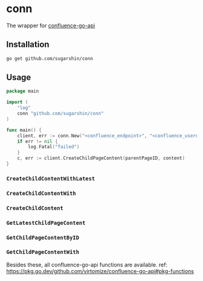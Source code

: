 # conn

The wrapper for [confluence-go-api](https://github.com/Virtomize/confluence-go-api)

## Installation

```sh
go get github.com/sugarshin/conn
```

## Usage

```go
package main

import (
	"log"
	conn "github.com/sugarshin/conn"
)

func main() {
	client, err := conn.New("<confluence_endpoint>", "<confluence_username>", "<confluence_token_or_password>")
	if err != nil {
		log.Fatal("failed")
	}
	c, err := client.CreateChildPageContent(parentPageID, content)
}
```

### `CreateChildContentWithLatest`

### `CreateChildContentWith`

### `CreateChildContent`

### `GetLatestChildPageContent`

### `GetChildPageContentByID`

### `GetChildPageContentWith`

Besides these, all confluence-go-api functions are available. ref: https://pkg.go.dev/github.com/virtomize/confluence-go-api#pkg-functions


